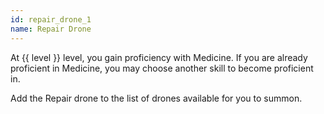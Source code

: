 ```yaml
---
id: repair_drone_1
name: Repair Drone
---
```

At {{ level }} level, you gain proficiency with Medicine. If you are already proficient in Medicine, you may choose 
another skill to become proficient in.

Add the Repair drone to the list of drones available for you to summon.
